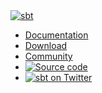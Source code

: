 <link href="http://fonts.googleapis.com/css?family=Source+Sans+Pro:400,600,700,900,400italic,700italic" rel="stylesheet" type="text/css">
<div class="container navbar-static-top nav">
    <div class="logo">
      <a href="../../../index.html"><img src="../files/sbt-logo-white-72x50.png" alt="sbt"></a>
    </div>
    <ul class="navlist">
      <li><a href="../../../documentation.html">Documentation</a></li>
      <li><a href="../../../download.html">Download</a></li>
      <li><a href="../../../community.html">Community</a></li>
      <li id="source-code"><a href="https://github.com/sbt/sbt"><img src="../files/github-logo.png" alt="Source code"></a></li>
      <li id="twitter"><a href="https://twitter.com/scala_sbt"><img src="../files/twitter-logo-white.png" alt="sbt on Twitter"></a></li>
    </ul>
    <script type="text/javascript" async>
    (function(i,s,o,g,r,a,m){i['GoogleAnalyticsObject']=r;i[r]=i[r]||function(){
    (i[r].q=i[r].q||[]).push(arguments)},i[r].l=1*new Date();a=s.createElement(o),
    m=s.getElementsByTagName(o)[0];a.async=1;a.src=g;m.parentNode.insertBefore(a,m)
    })(window,document,'script','//www.google-analytics.com/analytics.js','ga');
    ga('create', 'UA-41449189-1', 'scala-sbt.org');
    ga('send', 'pageview');
    </script>
    <script type="text/javascript" async>
      (function(i,s,o,g,r,a,m){i['GoogleAnalyticsObject']=r;i[r]=i[r]||function(){
      (i[r].q=i[r].q||[]).push(arguments)},i[r].l=1*new Date();a=s.createElement(o),
      m=s.getElementsByTagName(o)[0];a.async=1;a.src=g;m.parentNode.insertBefore(a,m)
      })(window,document,'script','//www.google-analytics.com/analytics.js','ga');
      ga('create', 'UA-23127719-1', 'typesafe.com', {'allowLinker': true, 'name': 'tsTracker'});
      ga('tsTracker.require', 'linker');
      ga('tsTracker.linker:autoLink', ['typesafe.com','playframework.com','scala-lang.org','scaladays.org','spray.io','akka.io','scala-sbt.org']);
      ga('tsTracker.send', 'pageview');
    </script>
</div>
